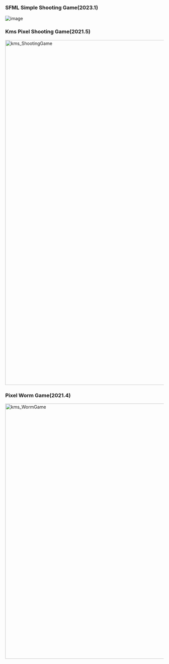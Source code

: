 ### SFML Simple Shooting Game(2023.1)

![image](https://github.com/user-attachments/assets/1d70661b-48ee-49ea-9cb1-37c335a68549)


### Kms Pixel Shooting Game(2021.5)

<img width="1092" alt="kms_ShootingGame" src="https://github.com/user-attachments/assets/0cc93c3a-eb69-41ec-86b1-2a659bd12ca4" />


### Pixel Worm Game(2021.4)

<img width="808" alt="kms_WormGame" src="https://github.com/user-attachments/assets/dcdd4094-85dc-458e-87d0-510e0f2edec9" />



